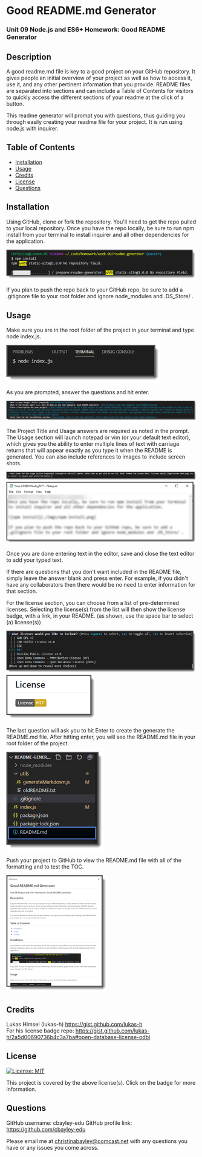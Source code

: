 # Good README.md Generator 

### Unit 09 Node.js and ES6+ Homework: Good README Generator 

## Description 

A good readme.md file is key to a good project on your GitHub repository. It gives people an initial overview of your project as well as how to access it, use it, and any other pertinent information that you provide. README files are separated into sections and can include a Table of Contents for visitors to quickly access the different sections of your readme at the click of a button. 

This readme generator will prompt you with questions, thus guiding you through easily creating your readme file for your project. It is run using node.js with inquirer.  

## Table of Contents 

* [Installation](#installation)
* [Usage](#usage)
* [Credits](#credits)
* [License](#license)
* [Questions](#questions)

## Installation 

Using GitHub, clone or fork the repository. You'll need to get the repo pulled to your local repository. Once you have the repo locally, be sure to run npm install from your terminal to install inquirer and all other dependencies for the application. 

![npm install](./imgs/npm-install.png) 

If you plan to push the repo back to your GitHub repo, be sure to add a .gitignore file to your root folder and ignore node_modules and .DS_Store/ .  

## Usage 

Make sure you are in the root folder of the project in your terminal and type node index.js.

![start program](./imgs/start-program.png)

As you are prompted, answer the questions and hit enter. 

![questions](./imgs/questions.png)

The Project Title and Usage answers are required as noted in the prompt. The Usage section will launch notepad or vim (or your default text editor), which gives you the ability to enter multiple lines of text with carriage returns that will appear exactly as you type it when the README is generated. You can also include references to images to include screen shots.

![usage-text-question](./imgs/usage-text-question.png)
![usage-text](./imgs/usage-text.png)

Once you are done entering text in the editor, save and close the text editor to add your typed text.

If there are questions that you don't want included in the README file, simply leave the answer blank and press enter.  For example, if you didn't have any collaborators then there would be no need to enter information for that section.

For the license section, you can choose from a list of pre-determined licenses. Selecting the license(s) from the list will then show the license badge, with a link, in your README. (as shown, use the space bar to select (a) license(s))

![licenses-select](./imgs/select-license.png)
![licenses-display](./imgs/display-license.png)

The last question will ask you to hit Enter to create the generate the README.md file. After hitting enter, you will see the README.md file in your root folder of the project.

![readme.md-file](./imgs/readme-md-file.png)

Push your project to GitHub to view the README.md file with all of the formatting and to test the TOC.

![readme.md-github-display](./imgs/readme-md-file-github.png) 

## Credits 

Lukas Himsel (lukas-h) https://gist.github.com/lukas-h  
For his license badge repo: https://gist.github.com/lukas-h/2a5d00690736b4c3a7ba#open-database-license-odbl 

## License 

[![License: MIT](https://img.shields.io/badge/License-MIT-yellow.svg)](https://opensource.org/licenses/MIT)

This project is covered by the above license(s). Click on the badge for more information.

## Questions 

GitHub username: cbayley-edu
GitHub profile link: https://github.com/cbayley-edu

Please email me at christinabayley@comcast.net with any questions you have or any issues you come across.

